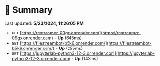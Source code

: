 # 📖 Summary
Last updated: **5/23/2024, 11:26:05 PM**

- `GET` [https://restreamer-09gx.onrender.com](https://restreamer-09gx.onrender.com) - **Up** (645ms)
- `GET` [https://filestreambot-b5k6.onrender.com/](https://filestreambot-b5k6.onrender.com/) - **Up** (255ms)
- `GET` [https://jupyterlab-python3-12-3.onrender.com](https://jupyterlab-python3-12-3.onrender.com) - **Up** (143ms)
